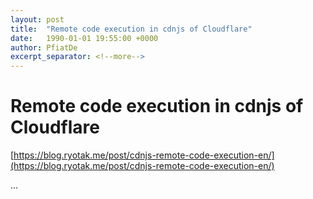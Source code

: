 ```yaml
---
layout: post
title:  "Remote code execution in cdnjs of Cloudflare"
date:   1990-01-01 19:55:00 +0000
author: PfiatDe
excerpt_separator: <!--more-->
---
```


# Remote code execution in cdnjs of Cloudflare
[https://blog.ryotak.me/post/cdnjs-remote-code-execution-en/](https://blog.ryotak.me/post/cdnjs-remote-code-execution-en/)

...
<!--more-->
